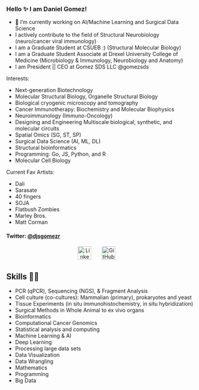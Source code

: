 ### Hello ✨  I am Daniel Gomez!

- 🔭 I’m currently working on AI/Machine Learning and Surgical Data Science
- I actively contribute to the field of Structural Neurobiology (neuro/cancer viral immunology)
- I am a Graduate Student at CSUEB :) (Structural Molecular Biology)
- I am a Graduate Student Associate at Drexel University College of Medicine (Microbiology & Immunology, Neurobiology and Anatomy)
- I am President || CEO at Gomez SDS LLC @gomezsds

Interests:
- Next-generation Biotechnology
- Molecular Structural Biology, Organelle Structural Biology
- Biological cryogenic microscopy and tomography 
- Cancer Immunotherapy: Biochemistry and Molecular Biophysics
- Neuroimmunology (Immuno-Oncology)
- Designing and Engineering Multiscale biological, synthetic, and molecular circuits
- Spatial Omics (SG, ST, SP)
- Surgical Data Science (AI, ML, DL)
- Structural bioinformatics
- Programming: Go, JS, Python, and R 
- Molecular Cell Biology

Current Fav Artists:
- Dali
- Sarasate
- 40 fingers
- SOJA
- Flatbush Zombies
- Marley Bros.
- Matt Corman

#### Twitter: [@djsgomezr](https://twitter.com/djsgomezr) 

<html>
	<head>
	</head>
<p align="center">
	<a id="footer"><a src="https://github.com/djg-s/djg-s.github.io/blob/main/images_for_readme/dreams.gif?raw=true" width="75%" height="auto"/></a>
</p>
<p align="center">
  <a href="https://www.linkedin.com/in/daniel-gomez-santos/"><img width="36px" alt="Linkedln" title="Linkedln" src="https://github.com/djg-s/djg-s.github.io/blob/main/images_for_readme/linkedln_logo_retry.png?raw=true" /></a>
  &#8287;&#8287;&#8287;&#8287;&#8287;
  <a href="https://github.com/djg-s"><img width="36px" alt="GitHub Homepage" title="GitHub Homepage" src="https://github.com/djg-s/djg-s.github.io/blob/main/images_for_readme/github_icon_blue.png?raw=true"/></a>
  &#8287;&#8287;&#8287;&#8287;&#8287;
</p>
	<h2>Skills &#x1F468;&#x200D;&#x1F4BB;</h2>

- PCR (qPCR), Sequencing (NGS), & Fragment Analysis
- Cell culture (co-cultures): Mammalian (primary), prokaryotes and yeast 
- Tissue Experiments (in situ immunohistochemistry, in situ hybridization)
- Surgical Methods in Whole Animal to ex vivo organs
- Bioinformatics
- Computational Cancer Genomics 
- Statistical analysis and computing
- Machine Learning & AI
- Deep Learning
- Processing large data sets
- Data Visualization
- Data Wrangling
- Mathematics
- Programming
- Big Data
	
</html>

